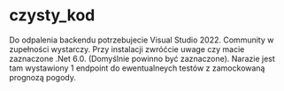 # czysty_kod

Do odpalenia backendu potrzebujecie Visual Studio 2022. Community w zupełności wystarczy. Przy instalacji zwróćcie uwage czy macie zaznaczone .Net 6.0. (Domyślnie powinno być zaznaczone). Narazie jest tam wystawiony 1 endpoint do ewentualneych testów z zamockowaną prognozą pogody.
